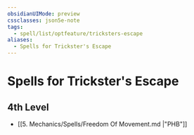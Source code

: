```yaml
---
obsidianUIMode: preview
cssclasses: json5e-note
tags:
  - spell/list/optfeature/tricksters-escape
aliases:
  - Spells for Trickster's Escape
---
```

# Spells for Trickster's Escape

## 4th Level

- [[5. Mechanics/Spells/Freedom Of Movement.md \|"PHB"]]
